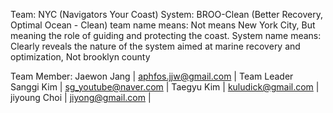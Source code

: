 Team: NYC (Navigators Your Coast)
System: BROO-Clean (Better Recovery, Optimal Ocean - Clean)
team name means: Not means New York City, But meaning the role of guiding and protecting the coast.
System name means: Clearly reveals the nature of the system aimed at marine recovery and optimization, Not brooklyn county

Team Member:
Jaewon Jang | aphfos.jjw@gmail.com | Team Leader <br/>
Sanggi Kim | sg_youtube@naver.com |
Taegyu Kim | kuludick@gmail.com |
jiyoung Choi | jiyong@gmail.com |
